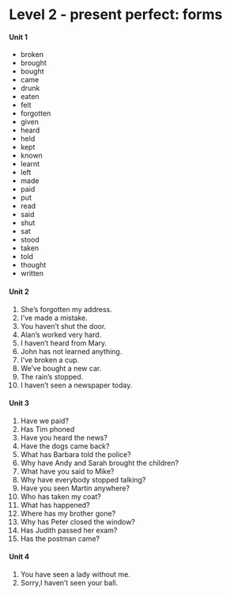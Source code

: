 # Level 2  - present perfect: forms

#### Unit 1

- broken
- brought
- bought
- came
- drunk
- eaten
- felt
- forgotten
- given
- heard
- held
- kept
- known
- learnt
- left
- made
- paid
- put
- read
- said
- shut
- sat
- stood
- taken
- told
- thought
- written

#### Unit 2

1. She’s forgotten my address.
2. I’ve made a mistake.
3. You haven’t  shut the door.
4. Alan’s worked very hard.
5. I haven’t heard from Mary.
6. John has not learned anything.
7. I’ve broken a cup.
8. We’ve bought a new car.
9. The rain’s stopped.
10. I haven’t seen a newspaper today.

#### Unit 3

1. Have we paid?
2. Has Tim phoned
3. Have you heard the news?
4. Have the dogs came back?
5. What has Barbara told the police?
6. Why have Andy and Sarah brought the children?
7. What have you said to Mike?
8. Why have everybody stopped talking?
9. Have you seen Martin anywhere?
10. Who has taken my coat?
11. What has happened?
12. Where has my brother gone?
13. Why has Peter closed the window?
14. Has Judith passed her exam?
15. Has the postman came?

#### Unit 4

1. You have seen a lady without me.
2. Sorry,I haven’t seen your ball.